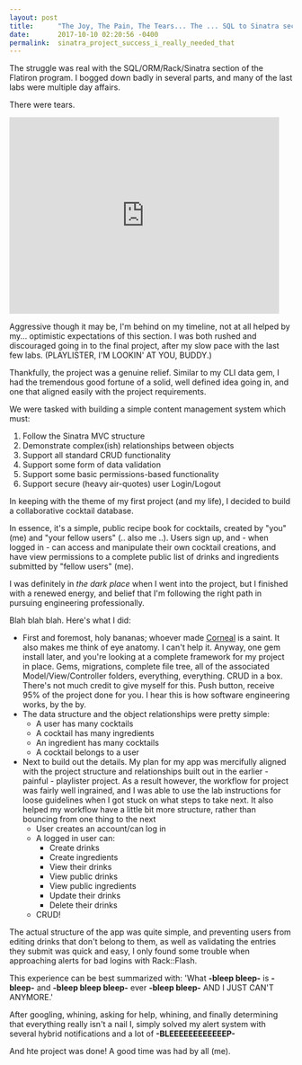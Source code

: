 ```yaml
---
layout: post
title:      "The Joy, The Pain, The Tears... The ... SQL to Sinatra section"
date:       2017-10-10 02:20:56 -0400
permalink:  sinatra_project_success_i_really_needed_that
---
```



The struggle was real with the SQL/ORM/Rack/Sinatra section of the Flatiron program. 
I bogged down badly in several parts, and many of the last labs were multiple day affairs. 

There were tears.

<iframe src="https://giphy.com/embed/8w68TkeqzDnLa" width="480" height="350" frameBorder="0" class="giphy-embed" allowFullScreen></iframe><p><a href="https://giphy.com/gifs/sad-crying-sailor-moon-8w68TkeqzDnLa"></a></p>

Aggressive though it may be, I'm behind on my timeline, not at all helped by my... optimistic expectations of this section. I was both rushed and discouraged going in to the final project, after my slow pace with the last few labs. (PLAYLISTER, I'M LOOKIN' AT YOU, BUDDY.)

Thankfully, the project was a genuine relief. Similar to my CLI data gem, I had the tremendous good fortune of a solid, well defined idea going in, and one that aligned easily with the project requirements.

We were tasked with building a simple content management system which must:
  1. Follow the Sinatra MVC structure
  2. Demonstrate complex(ish) relationships between objects
  3. Support all standard CRUD functionality
  4. Support some form of data validation
  5. Support some basic permissions-based functionality
  6. Support secure (heavy air-quotes) user Login/Logout

In keeping with the theme of my first project (and my life), I decided to build a collaborative cocktail database.

In essence, it's a simple, public recipe book for cocktails, created by "you" (me) and "your fellow users" (.. also me ..). 
Users sign up, and - when logged in - can access and manipulate their own cocktail creations, and have view permissions to a complete public list of drinks and ingredients submitted by "fellow users" (me).

I was definitely in *the dark place* when I went into the project, but I finished with a renewed energy, and belief that I'm following the right path in pursuing engineering professionally.

Blah blah blah. Here's what I did:

* First and foremost, holy bananas; whoever made [Corneal](https://github.com/thebrianemory/corneal) is a saint. It also makes me think of eye anatomy. I can't help it. Anyway, one gem install later, and you're looking at a complete framework for my project in place. Gems, migrations, complete file tree, all of the associated Model/View/Controller folders, everything, everything. CRUD in a box. There's not much credit to give myself for this. Push button, receive 95% of the project done for you. I hear this is how software engineering works, by the by.
* The data structure and the object relationships were pretty simple:
	* A user has many cocktails
	* A cocktail has many ingredients
	* An ingredient has many cocktails
	* A cocktail belongs to a user
* Next to build out the details. My plan for my app was mercifully aligned with the project structure and relationships built out in the earlier - painful - playlister project. As a result however, the workflow for project was fairly well ingrained, and I was able to use the lab instructions for loose guidelines when I got stuck on what steps to take next. It also helped my workflow have a little bit more structure, rather than bouncing from one thing to the next
	* User creates an account/can log in
	* A logged in user can:
		* Create drinks
		* Create ingredients
		* View their drinks
		* View public drinks
		* View public ingredients
		* Update their drinks
		* Delete their drinks
	* CRUD!

The actual structure of the app was quite simple, and preventing users from editing drinks that don't belong to them, as well as validating the entries they submit was quick and easy, I only found some trouble when approaching alerts for bad logins with Rack::Flash.

This experience can be best summarized with: 'What **-bleep bleep-** is **-bleep-** and **-bleep bleep bleep-** ever **-bleep bleep-** AND I JUST CAN'T ANYMORE.'

After googling, whining, asking for help, whining, and finally determining that everything really isn't a nail I, simply solved my alert system with several hybrid notifications and a lot of **-BLEEEEEEEEEEEEP-**

And hte project was done! A good time was had by all (me).
